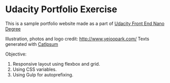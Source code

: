 # Udacity Portfolio Exercise

This is a sample portfolio website made as a part of [Udacity Front End Nano Degree](https://classroom.udacity.com/nanodegrees/nd001/parts/0a11a6d9-a730-4f9b-ad79-035d1e46c3f3/modules/273669854375463/lessons/2736698543239847/concepts/26558985860923)

Illustration, photos and logo credit: http://www.yejoopark.com/
Texts generated with [CatIpsum](http://www.catipsum.com/index.php#.WqfLkJPwY6U)

Objective:

1. Responsive layout using flexbox and grid.
2. Using CSS variables.
3. Using Gulp for autoprefixing.
